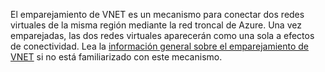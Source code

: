 El emparejamiento de VNET es un mecanismo para conectar dos redes virtuales de la misma región mediante la red troncal de Azure. Una vez emparejadas, las dos redes virtuales aparecerán como una sola a efectos de conectividad. Lea la [información general sobre el emparejamiento de VNET](../articles/virtual-network/virtual-network-peering-overview.md) si no está familiarizado con este mecanismo.

